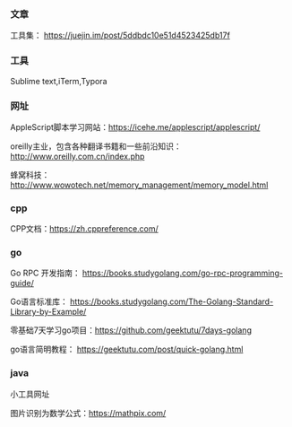### 文章

工具集： https://juejin.im/post/5ddbdc10e51d4523425db17f

### 工具

Sublime text,iTerm,Typora



### 网址

AppleScript脚本学习网站：https://icehe.me/applescript/applescript/

oreilly主业，包含各种翻译书籍和一些前沿知识： http://www.oreilly.com.cn/index.php

蜂窝科技：http://www.wowotech.net/memory_management/memory_model.html



### cpp

CPP文档：https://zh.cppreference.com/



### go

Go RPC 开发指南：  https://books.studygolang.com/go-rpc-programming-guide/

Go语言标准库： https://books.studygolang.com/The-Golang-Standard-Library-by-Example/

零基础7天学习go项目：https://github.com/geektutu/7days-golang

go语言简明教程： https://geektutu.com/post/quick-golang.html



### java



小工具网址

图片识别为数学公式：https://mathpix.com/